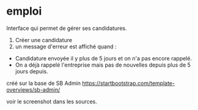 # emploi

Interface qui permet de gérer ses candidatures.

1) Créer une candidature
2) un message d'erreur est affiché quand :
- Candidature envoyée il y plus de 5 jours et on n'a pas encore rappelé.
- On a déjà rappelé l'entreprise mais pas de nouvelles depuis plus de 5 jours depuis.

créé sur la base de SB Admin
https://startbootstrap.com/template-overviews/sb-admin/

voir le screenshot dans les sources.

